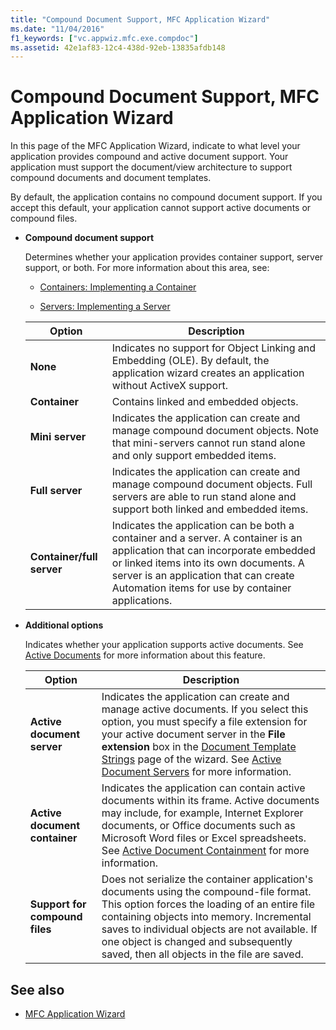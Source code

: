 ```yaml
---
title: "Compound Document Support, MFC Application Wizard"
ms.date: "11/04/2016"
f1_keywords: ["vc.appwiz.mfc.exe.compdoc"]
ms.assetid: 42e1af83-12c4-438d-92eb-13835afdb148
---
```

# Compound Document Support, MFC Application Wizard

In this page of the MFC Application Wizard, indicate to what level your application provides compound and active document support. Your application must support the document/view architecture to support compound documents and document templates.

By default, the application contains no compound document support. If you accept this default, your application cannot support active documents or compound files.

- **Compound document support**

  Determines whether your application provides container support, server support, or both. For more information about this area, see:

  - [Containers: Implementing a Container](../../mfc/containers-implementing-a-container.md)

  - [Servers: Implementing a Server](../../mfc/servers-implementing-a-server.md)

  |Option|Description|
  |------------|-----------------|
  |**None**|Indicates no support for Object Linking and Embedding (OLE). By default, the application wizard creates an application without ActiveX support.|
  |**Container**|Contains linked and embedded objects.|
  |**Mini server**|Indicates the application can create and manage compound document objects. Note that mini-servers cannot run stand alone and only support embedded items.|
  |**Full server**|Indicates the application can create and manage compound document objects. Full servers are able to run stand alone and support both linked and embedded items.|
  |**Container/full server**|Indicates the application can be both a container and a server. A container is an application that can incorporate embedded or linked items into its own documents. A server is an application that can create Automation items for use by container applications.|

- **Additional options**

  Indicates whether your application supports active documents. See [Active Documents](../../mfc/active-documents.md) for more information about this feature.

  |Option|Description|
  |------------|-----------------|
  |**Active document server**|Indicates the application can create and manage active documents. If you select this option, you must specify a file extension for your active document server in the **File extension** box in the [Document Template Strings](../../mfc/reference/document-template-strings-mfc-application-wizard.md) page of the wizard. See [Active Document Servers](../../mfc/active-document-servers.md) for more information.|
  |**Active document container**|Indicates the application can contain active documents within its frame. Active documents may include, for example, Internet Explorer documents, or Office documents such as Microsoft Word files or Excel spreadsheets. See [Active Document Containment](../../mfc/active-document-containment.md) for more information.|
  |**Support for compound files**|Does not serialize the container application's documents using the compound-file format. This option forces the loading of an entire file containing objects into memory. Incremental saves to individual objects are not available. If one object is changed and subsequently saved, then all objects in the file are saved.|

## See also

- [MFC Application Wizard](../../mfc/reference/mfc-application-wizard.md)
